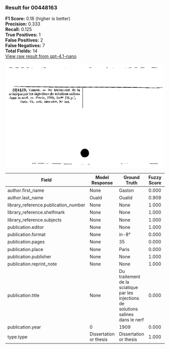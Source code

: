 ### Result for 00448163
**F1 Score:** 0.18 (higher is better)<br>**Precision:** 0.333<br>**Recall:** 0.125<br>**True Positives:** 1<br>**False Positives:** 2<br>**False Negatives:** 7<br>**Total Fields:** 14<br>[View raw result from gpt-4.1-nano](https://github.com/RISE-UNIBAS/humanities_data_benchmark/blob/main/results/2025-09-02/T0162/request_T0162_00448163.json)

<img src="https://github.com/RISE-UNIBAS/humanities_data_benchmark/blob/main/benchmarks/zettelkatalog/images/00448163.jpg?raw=true" alt="00448163" width="600px">

| Field | Model Response | Ground Truth | Fuzzy Score | Match |
|-------|----------------|--------------|-------------|-------|
| author.first_name | None | Gaston | 0.000 | ❌ |
| author.last_name | Ouald | Oualid | 0.909 | ❌ |
| library_reference.publication_number | None | None | 1.000 | ✅ |
| library_reference.shelfmark | None | None | 1.000 | ✅ |
| library_reference.subjects | None | None | 1.000 | ✅ |
| publication.editor | None | None | 1.000 | ✅ |
| publication.format | None | in-8° | 0.000 | ❌ |
| publication.pages | None | 35 | 0.000 | ❌ |
| publication.place | None | Paris | 0.000 | ❌ |
| publication.publisher | None | None | 1.000 | ✅ |
| publication.reprint_note | None | None | 1.000 | ✅ |
| publication.title | None | Du traitement de la sciatique par les injections de solutions salines dans le nerf | 0.000 | ❌ |
| publication.year | 0 | 1909 | 0.000 | ❌ |
| type.type | Dissertation or thesis | Dissertation or thesis | 1.000 | ✅ |
